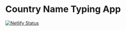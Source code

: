 # Country Name Typing App

[![Netlify Status](https://api.netlify.com/api/v1/badges/bbbe0ead-2c99-473e-a9ee-309827d6e9a7/deploy-status)](https://app.netlify.com/sites/cosmic-sprite-929e54/deploys)
